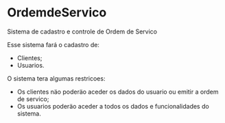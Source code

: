 # OrdemdeServico
Sistema de cadastro e controle de Ordem de Servico

Esse sistema fará o cadastro de:
  - Clientes;
  - Usuarios.
  
O sistema tera algumas restricoes:
  - Os clientes näo poderäo aceder os dados do usuario ou emitir a ordem de servico;
  - Os usuarios poderäo aceder a todos os dados e funcionalidades do sistema.

